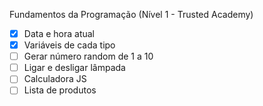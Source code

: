 Fundamentos da Programação (Nível 1 - Trusted Academy)
- [X] Data e hora atual
- [X] Variáveis de cada tipo
- [ ] Gerar número random de 1 a 10
- [ ] Ligar e desligar lâmpada
- [ ] Calculadora JS
- [ ] Lista de produtos
